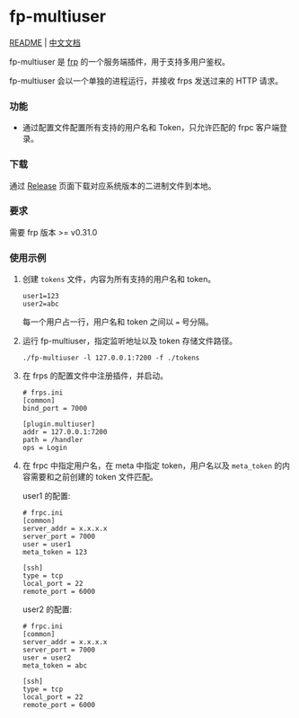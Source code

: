 # fp-multiuser

[README](README.md) | [中文文档](README_zh.md)

fp-multiuser 是 [frp](https://github.com/fatedier/frp) 的一个服务端插件，用于支持多用户鉴权。

fp-multiuser 会以一个单独的进程运行，并接收 frps 发送过来的 HTTP 请求。

### 功能

* 通过配置文件配置所有支持的用户名和 Token，只允许匹配的 frpc 客户端登录。

### 下载

通过 [Release](https://github.com/gofrp/fp-multiuser/releases) 页面下载对应系统版本的二进制文件到本地。

### 要求

需要 frp 版本 >= v0.31.0

### 使用示例

1. 创建 `tokens` 文件，内容为所有支持的用户名和 token。

    ```
    user1=123
    user2=abc
    ```

    每一个用户占一行，用户名和 token 之间以 `=` 号分隔。

2. 运行 fp-multiuser，指定监听地址以及 token 存储文件路径。

    `./fp-multiuser -l 127.0.0.1:7200 -f ./tokens`

3. 在 frps 的配置文件中注册插件，并启动。

    ```
    # frps.ini
    [common]
    bind_port = 7000

    [plugin.multiuser]
    addr = 127.0.0.1:7200
    path = /handler
    ops = Login
    ```

4. 在 frpc 中指定用户名，在 meta 中指定 token，用户名以及 `meta_token` 的内容需要和之前创建的 token 文件匹配。

    user1 的配置:

    ```
    # frpc.ini
    [common]
    server_addr = x.x.x.x
    server_port = 7000
    user = user1
    meta_token = 123

    [ssh]
    type = tcp
    local_port = 22
    remote_port = 6000
    ```

    user2 的配置:

    ```
    # frpc.ini
    [common]
    server_addr = x.x.x.x
    server_port = 7000
    user = user2
    meta_token = abc

    [ssh]
    type = tcp
    local_port = 22
    remote_port = 6000
    ```

